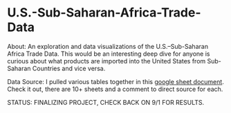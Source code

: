 # U.S.-Sub-Saharan-Africa-Trade-Data 

About: 
An exploration and data visualizations of the U.S.–Sub-Saharan Africa Trade Data. 
This would be an interesting deep dive for anyone is curious about what products are imported into the United States from Sub-Saharan Countries and vice versa. 

Data Source: 
I pulled various tables together in this [google sheet document](https://docs.google.com/spreadsheets/d/1HRXJwgBlgX5bLsdmGya69bfxb_d6h61XKywI23T4V-8/edit?usp=sharing). 
Check it out, there are 10+ sheets and a comment to direct source for each. 


STATUS: FINALIZING PROJECT, CHECK BACK ON 9/1 FOR RESULTS. 
